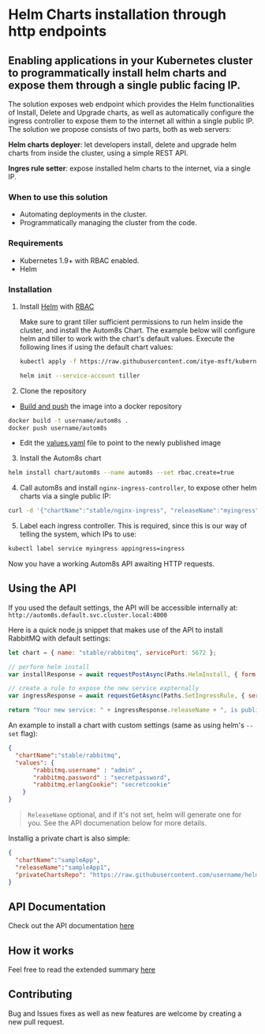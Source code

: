 

# Helm Charts installation through http endpoints
## Enabling applications in your Kubernetes cluster to programmatically install helm charts and expose them through a single public facing IP.

The solution exposes web endpoint which provides the Helm functionalities of Install, Delete and Upgrade charts, as well as automatically configure the ingress controller to expose them to the internet all within a single public IP.
The solution we propose consists of two parts, both as web servers:

**Helm charts deployer**: let developers install, delete and upgrade helm charts from inside the cluster, using a simple REST API.

**Ingres rule setter**: expose installed helm charts to the internet, via a single IP.

### When to use this solution
* Automating deployments in the cluster.
* Programmatically managing the cluster from the code.

### Requirements
- Kubernetes 1.9+ with RBAC enabled.
- Helm
### Installation
1. Install [Helm](https://github.com/kubernetes/helm) with [RBAC](https://github.com/kubernetes/helm/blob/master/docs/rbac.md#tiller-and-role-based-access-control)

     Make sure to grant tiller sufficient permissions to run helm inside the cluster, and install the Autom8s Chart.
    The example below will configure helm and tiller to work with the chart's default values. Execute the following lines if using the default chart values:
    ```bash
    kubectl apply -f https://raw.githubusercontent.com/itye-msft/kubernetes-dynamic-deployment-service/master/rbac-example/tiller.yaml
    
    helm init --service-account tiller
    ```
2. Clone the repository
  - [Build and push](https://docs.docker.com/docker-cloud/builds/push-images/) the image into a docker repository
  ```bash
  docker build -t username/autom8s .
  docker push username/autom8s
  ```
  - Edit the [values.yaml](./chart/autom8s/values.yaml) file to point to the newly published image
3. Install the Autom8s chart
```bash
helm install chart/autom8s --name autom8s --set rbac.create=true
```
4. Call autom8s and install `nginx-ingress-controller`, to expose other helm charts via a single public IP:
```bash
curl -d '{"chartName":"stable/nginx-ingress", "releaseName":"myingress"}' -H "Content-Type: application/json" -X POST http://<autom8s-ip>:4000/install
```
5. Label each ingress controller. This is required, since this is our way of telling the system, which IPs to use:
```bash
kubectl label service myingress appingress=ingress
```

Now you have a working Autom8s API awaiting HTTP requests. 



## Using the API
If you used the default settings, the API will be accessible internally at: `http://autom8s.default.svc.cluster.local:4000`

Here is a quick node.js snippet that makes use of the API to install RabbitMQ with default settings:

```js
let chart = { name: "stable/rabbitmq", servicePort: 5672 };

// perform helm install
var installResponse = await requestPostAsync(Paths.HelmInstall, { form: { chartName: chart.name } });

// create a rule to expose the new service expternally
var ingressResponse = await requestGetAsync(Paths.SetIngressRule, { serviceName: installResponse.serviceName, servicePort: chart.servicePort });

return "Your new service: " + ingressResponse.releaseName + ", is publicly accessibly on " + ingressResponse.ip + ":" + ingressResponse.port;
```

An example to install a chart with custom settings (same as using helm's `--set` flag):
```json
{
  "chartName":"stable/rabbitmq",
  "values": {
       "rabbitmq.username" : "admin" ,
       "rabbitmq.password" : "secretpassword",
       "rabbitmq.erlangCookie": "secretcookie"
    }
}
```
>`ReleaseName` optional, and if it's not set, helm will generate one for you. See the API documenation below for more details.

Installig a private chart is also simple:
```json
{
  "chartName":"sampleApp",
  "releaseName":"sampleApp1",
  "privateChartsRepo": "https://raw.githubusercontent.com/username/helm_repo/master/index.yaml"
}
```

## API Documentation
Check out the API documentation [here](./docs/api.md)

## How it works
Feel free to read the extended summary [here](./docs/deepdive.md)

## Contributing
Bug and Issues fixes as well as new features are welcome by creating a new pull request.